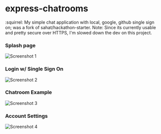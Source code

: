 # express-chatrooms
:squirrel: My simple chat application with local, google, github single sign on; was a fork of sahat/hackathon-starter. Note: Since its currently usable and pretty secure over HTTPS, I'm slowed down the dev on this project.

### Splash page
![Screenshot 1](http://i.imgur.com/eG12nZX.png)

### Login w/ Single Sign On
![Screenshot 2](http://i.imgur.com/gLnCcf2.png)

### Chatroom Example
![Screenshot 3](http://i.imgur.com/CDMVb9U.png)

### Account Settings
![Screenshot 4](http://i.imgur.com/ogeulED.png)
